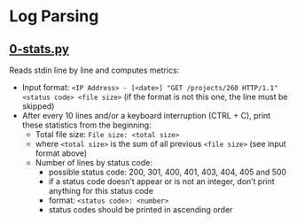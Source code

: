 # Log Parsing

## [0-stats.py](https://github.com/awinabaab/alx-interview/blob/main/0x03-log_parsing/0-stats.py)

Reads stdin line by line and computes metrics:
  - Input format: `<IP Address> - [<date>] "GET /projects/260 HTTP/1.1" <status code> <file size>`
  (if the format is not this one, the line must be skipped)
  - After every 10 lines and/or a keyboard interruption (CTRL + C), print these statistics from the beginning:
    - Total file size: `File size: <total size>`
    - where `<total size>` is the sum of all previous `<file size>` (see input format above)
    - Number of lines by status code:
      - possible status code: 200, 301, 400, 401, 403, 404, 405 and 500
      - if a status code doesn’t appear or is not an integer, don’t print anything for this status code
      - format: `<status code>: <number>`
      - status codes should be printed in ascending order
